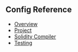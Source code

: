 ## Config Reference

- [Overview](./overview.md)
- [Project](./project.md)
- [Solidity Compiler](./solidity-compiler.md)
- [Testing](./testing.md)
<!-- - [In-line test configuration](./inline-test-config.md)
- [Formatter](./formatter.md)
- [Linter](./lint.md)
- [Documentation Generator](./doc-generator.md)
- [Etherscan](./etherscan.md) -->
